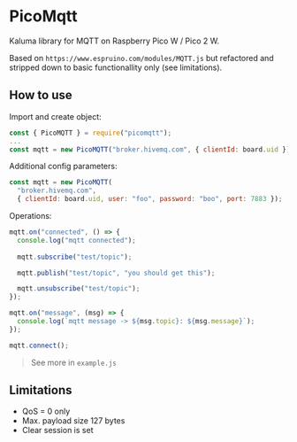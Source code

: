 # PicoMqtt

Kaluma library for MQTT on Raspberry Pico W / Pico 2 W.

Based on `https://www.espruino.com/modules/MQTT.js` but refactored and stripped down to basic functionallity only (see limitations).

## How to use

Import and create object:

```js
const { PicoMQTT } = require("picomqtt");
...
const mqtt = new PicoMQTT("broker.hivemq.com", { clientId: board.uid });
```

Additional config parameters:
```js
const mqtt = new PicoMQTT(
  "broker.hivemq.com",
  { clientId: board.uid, user: "foo", password: "boo", port: 7883 });
```

Operations:
```js
mqtt.on("connected", () => {
  console.log("mqtt connected");
  
  mqtt.subscribe("test/topic");

  mqtt.publish("test/topic", "you should get this");      

  mqtt.unsubscribe("test/topic");      
});

mqtt.on("message", (msg) => {
  console.log(`mqtt message -> ${msg.topic}: ${msg.message}`);
});

mqtt.connect();
```

> See more in `example.js`

## Limitations

- QoS = 0 only
- Max. payload size 127 bytes
- Clear session is set
